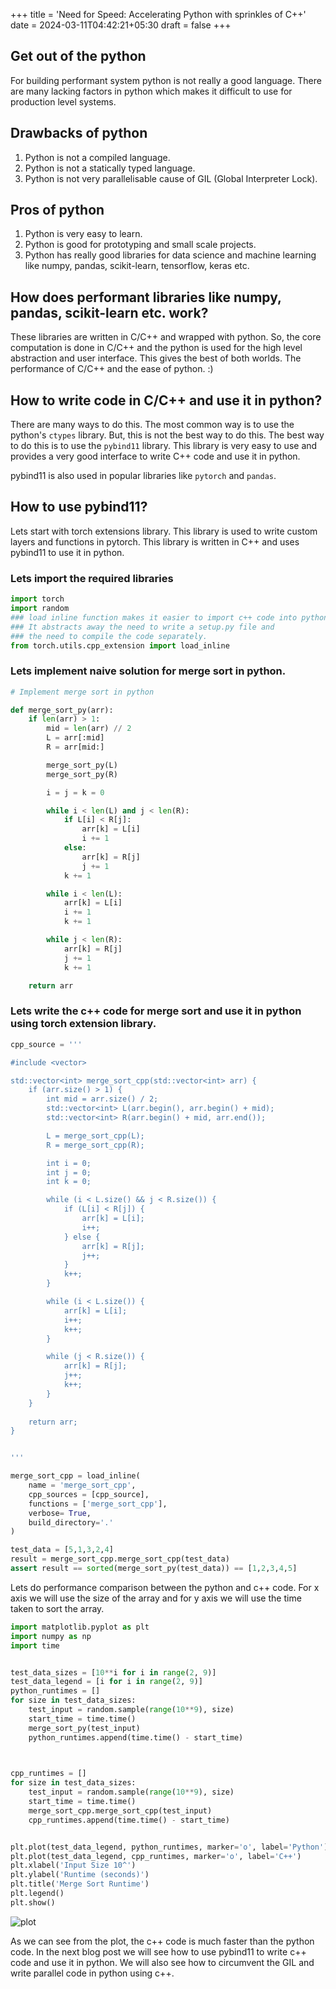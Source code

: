 +++
title = 'Need for Speed: Accelerating Python with sprinkles of C++'
date = 2024-03-11T04:42:21+05:30
draft = false
+++

## Get out of the python
For building performant system python is not really a good language. There are
many lacking factors in python which makes it difficult to use for production
level systems.


## Drawbacks of python
1. Python is not a compiled language.
2. Python is not a statically typed language.
3. Python is not very parallelisable cause of GIL (Global Interpreter Lock).

## Pros of python
1. Python is very easy to learn.
2. Python is good for prototyping and small scale projects.
3. Python has really good libraries for data science and machine learning like 
numpy, pandas, scikit-learn, tensorflow, keras etc.

## How does performant libraries like numpy, pandas, scikit-learn etc. work?
These libraries are written in C/C++ and wrapped with python. So, the core
computation is done in C/C++ and the python is used for the high level
abstraction and user interface.
This gives the best of both worlds. The performance of C/C++ and the ease of
python. :)

## How to write code in C/C++ and use it in python?
There are many ways to do this. The most common way is to use the python's
`ctypes` library. But, this is not the best way to do this. The best way to do
this is to use the `pybind11` library. This library is very easy to use and
provides a very good interface to write C++ code and use it in python.

pybind11 is also used in popular libraries like `pytorch` and `pandas`.




## How to use pybind11?
Lets start with torch extensions library. This library is used to write custom
layers and functions in pytorch. This library is written in C++ and uses
pybind11 to use it in python.


### Lets import the required libraries


```python
import torch
import random
### load inline function makes it easier to import c++ code into python. 
### It abstracts away the need to write a setup.py file and 
### the need to compile the code separately.
from torch.utils.cpp_extension import load_inline
```

### Lets implement naive solution for merge sort in python.



```python
# Implement merge sort in python    

def merge_sort_py(arr):
    if len(arr) > 1:
        mid = len(arr) // 2
        L = arr[:mid]
        R = arr[mid:]

        merge_sort_py(L)
        merge_sort_py(R)

        i = j = k = 0

        while i < len(L) and j < len(R):
            if L[i] < R[j]:
                arr[k] = L[i]
                i += 1
            else:
                arr[k] = R[j]
                j += 1
            k += 1

        while i < len(L):
            arr[k] = L[i]
            i += 1
            k += 1

        while j < len(R):
            arr[k] = R[j]
            j += 1
            k += 1

    return arr
```

### Lets write the c++ code for merge sort and use it in python using torch extension library.



```python
cpp_source = '''

#include <vector>

std::vector<int> merge_sort_cpp(std::vector<int> arr) {
    if (arr.size() > 1) {
        int mid = arr.size() / 2;
        std::vector<int> L(arr.begin(), arr.begin() + mid);
        std::vector<int> R(arr.begin() + mid, arr.end());

        L = merge_sort_cpp(L);
        R = merge_sort_cpp(R);

        int i = 0;
        int j = 0;
        int k = 0;

        while (i < L.size() && j < R.size()) {
            if (L[i] < R[j]) {
                arr[k] = L[i];
                i++;
            } else {
                arr[k] = R[j];
                j++;
            }
            k++;
        }

        while (i < L.size()) {
            arr[k] = L[i];
            i++;
            k++;
        }

        while (j < R.size()) {
            arr[k] = R[j];
            j++;
            k++;
        }
    }
    
    return arr;
}


'''
```


```python
merge_sort_cpp = load_inline(
    name = 'merge_sort_cpp',
    cpp_sources = [cpp_source],
    functions = ['merge_sort_cpp'],
    verbose= True,
    build_directory='.'
)
```


```python
test_data = [5,1,3,2,4]
result = merge_sort_cpp.merge_sort_cpp(test_data)
assert result == sorted(merge_sort_py(test_data)) == [1,2,3,4,5]
```

Lets do performance comparison between the python and c++ code.
For x axis we will use the size of the array and for y axis we will use the time
taken to sort the array.


```python
import matplotlib.pyplot as plt
import numpy as np
import time


test_data_sizes = [10**i for i in range(2, 9)]
test_data_legend = [i for i in range(2, 9)]
python_runtimes = []
for size in test_data_sizes:
    test_input = random.sample(range(10**9), size)
    start_time = time.time()
    merge_sort_py(test_input)
    python_runtimes.append(time.time() - start_time)

    

cpp_runtimes = []
for size in test_data_sizes:
    test_input = random.sample(range(10**9), size)
    start_time = time.time()
    merge_sort_cpp.merge_sort_cpp(test_input)
    cpp_runtimes.append(time.time() - start_time)


plt.plot(test_data_legend, python_runtimes, marker='o', label='Python')
plt.plot(test_data_legend, cpp_runtimes, marker='o', label='C++')
plt.xlabel('Input Size 10^')
plt.ylabel('Runtime (seconds)')
plt.title('Merge Sort Runtime')
plt.legend()
plt.show()

```

![plot](/docs/f00816e7cc168cd244791548e80bae416cba803b.png "### Title")
    

As we can see from the plot, the c++ code is much faster than the python code.
In the next blog post we will see how to use pybind11 to write c++ code and use
it in python. We will also see how to circumvent the GIL and write parallel
code in python using c++.